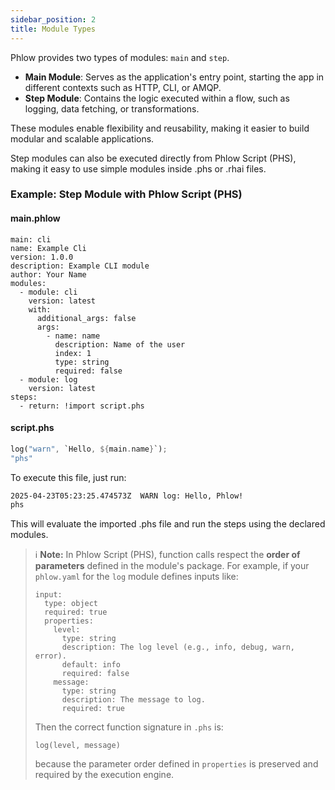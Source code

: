 ```yaml
---
sidebar_position: 2
title: Module Types
---
```


Phlow provides two types of modules: `main` and `step`.

- **Main Module**: Serves as the application's entry point, starting the app in different contexts such as HTTP, CLI, or AMQP.
- **Step Module**: Contains the logic executed within a flow, such as logging, data fetching, or transformations.

These modules enable flexibility and reusability, making it easier to build modular and scalable applications.

Step modules can also be executed directly from Phlow Script (PHS), making it easy to use simple modules inside .phs or .rhai files.

### Example: Step Module with Phlow Script (PHS)
#### main.phlow
```phlow
main: cli
name: Example Cli
version: 1.0.0
description: Example CLI module
author: Your Name
modules:
  - module: cli
    version: latest
    with:
      additional_args: false
      args:
        - name: name
          description: Name of the user
          index: 1
          type: string
          required: false
  - module: log
    version: latest
steps:
  - return: !import script.phs
```

#### script.phs
```rust
log("warn", `Hello, ${main.name}`);
"phs"
```

To execute this file, just run:
```bash
2025-04-23T05:23:25.474573Z  WARN log: Hello, Phlow!
phs
```

This will evaluate the imported .phs file and run the steps using the declared modules.

> ℹ️ **Note:** In Phlow Script (PHS), function calls respect the **order of parameters** defined in the module's package. For example, if your `phlow.yaml` for the `log` module defines inputs like:
>
> ```phlow
> input: 
>   type: object
>   required: true
>   properties:
>     level:
>       type: string
>       description: The log level (e.g., info, debug, warn, error).
>       default: info
>       required: false
>     message:
>       type: string
>       description: The message to log.
>       required: true
> ```
>
> Then the correct function signature in `.phs` is:
>
> ```phs
> log(level, message)
> ```
>
> because the parameter order defined in `properties` is preserved and required by the execution engine.

